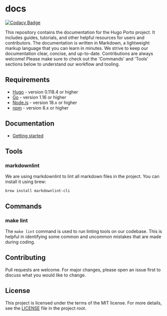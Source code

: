 # docs

[![Codacy Badge](https://app.codacy.com/project/badge/Grade/2b44c015a10b4a7bb19951952d7f2a63)](https://app.codacy.com/gh/hugo-porto/docs/dashboard?utm_source=gh&utm_medium=referral&utm_content=&utm_campaign=Badge_grade)

This repository contains the documentation for the Hugo Porto project. It includes guides, tutorials, and other helpful
resources for users and contributors. The documentation is written in Markdown, a lightweight markup language that you
can learn in minutes. We strive to keep our documentation clear, concise, and up-to-date. Contributions are always
welcome! Please make sure to check out the 'Commands' and 'Tools' sections below to understand our workflow and tooling.

## Requirements

- [Hugo](https://gohugo.io/) - version 0.118.4 or higher
- [Go](https://golang.org/) - version 1.16 or higher
- [Node.js](https://nodejs.org/) - version 18.x or higher
- [npm](https://www.npmjs.com/) - version 8.x or higher

## Documentation

- [Getting started](getting_started.md)

## Tools

### markdownlint

We are using markdownlint to lint all markdown files in the project. You can install it using brew:

```shell
brew install markdownlint-cli
```

## Commands

### make lint

The `make lint` command is used to run linting tools on our codebase. This is helpful in identifying some common and
uncommon mistakes that are made during coding.

## Contributing

Pull requests are welcome. For major changes, please open an issue first to discuss what you would like to change.

## License

This project is licensed under the terms of the MIT license. For more details, see the [LICENSE](LICENSE) file in the
project root.
